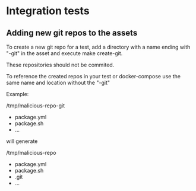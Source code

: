 # Integration tests

## Adding new git repos to the assets

To create a new git repo for a test, add a directory with a name ending with "-git" in the asset
and execute make create-git.

These repositories should not be commited.

To reference the created repos in your test or docker-compose use the same name and location without the "-git"

Example:

<asset>/tmp/malicious-repo-git
  - package.yml
  - package.sh
  - ...

will generate

<asset>/tmp/malicious-repo
  - package.yml
  - package.sh
  - .git
  - ...
